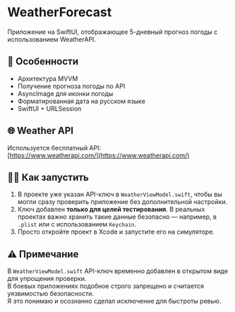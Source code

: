 # WeatherForecast

Приложение на SwiftUI, отображающее 5-дневный прогноз погоды с использованием WeatherAPI.

## 📱 Особенности

- Архитектура MVVM
- Получение прогноза погоды по API
- AsyncImage для иконки погоды
- Форматированная дата на русском языке
- SwiftUI + URLSession

## 🌐 Weather API

Используется бесплатный API:  
[https://www.weatherapi.com/](https://www.weatherapi.com/)

## 🏃‍♂️ Как запустить

1. В проекте уже указан API-ключ в `WeatherViewModel.swift`, чтобы вы могли сразу проверить приложение без дополнительной настройки.
2. Ключ добавлен **только для целей тестирования**. В реальных проектах важно хранить такие данные безопасно — например, в `.plist` или с использованием `Keychain`.
3. Просто откройте проект в Xcode и запустите его на симуляторе.

## ⚠️ Примечание

В `WeatherViewModel.swift` API-ключ временно добавлен в открытом виде для упрощения проверки.  
В боевых приложениях подобное строго запрещено и считается уязвимостью безопасности.  
Я это понимаю и осознанно сделал исключение для быстроты ревью.